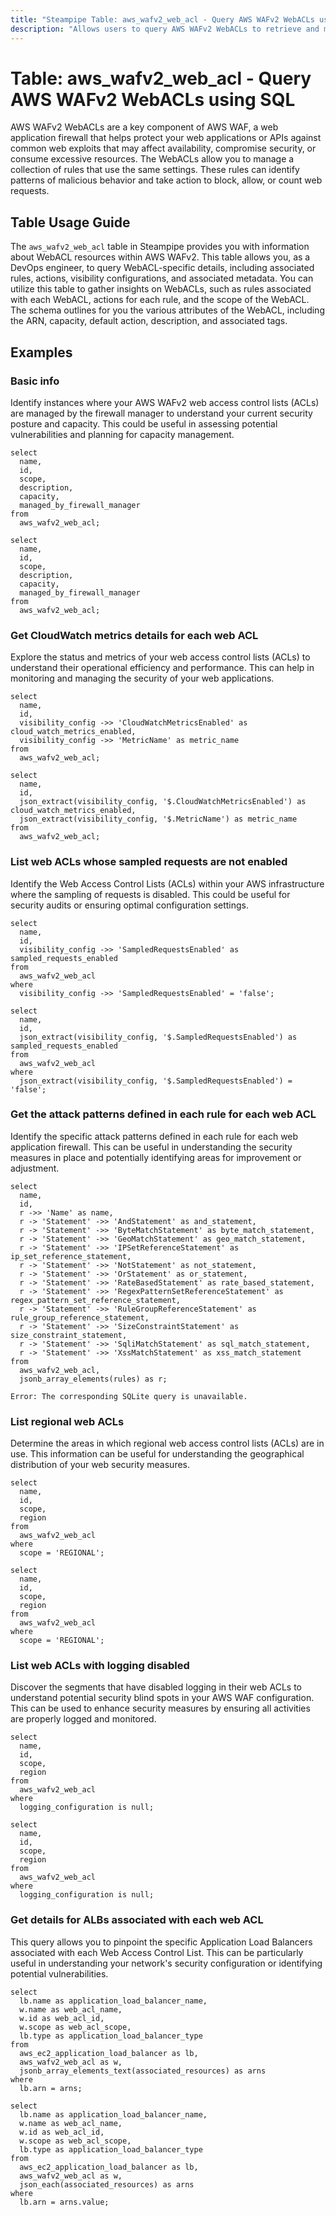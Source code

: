 ```yaml
---
title: "Steampipe Table: aws_wafv2_web_acl - Query AWS WAFv2 WebACLs using SQL"
description: "Allows users to query AWS WAFv2 WebACLs to retrieve and manage information about WebACL resources within AWS WAFv2."
---
```


# Table: aws_wafv2_web_acl - Query AWS WAFv2 WebACLs using SQL

AWS WAFv2 WebACLs are a key component of AWS WAF, a web application firewall that helps protect your web applications or APIs against common web exploits that may affect availability, compromise security, or consume excessive resources. The WebACLs allow you to manage a collection of rules that use the same settings. These rules can identify patterns of malicious behavior and take action to block, allow, or count web requests.

## Table Usage Guide

The `aws_wafv2_web_acl` table in Steampipe provides you with information about WebACL resources within AWS WAFv2. This table allows you, as a DevOps engineer, to query WebACL-specific details, including associated rules, actions, visibility configurations, and associated metadata. You can utilize this table to gather insights on WebACLs, such as rules associated with each WebACL, actions for each rule, and the scope of the WebACL. The schema outlines for you the various attributes of the WebACL, including the ARN, capacity, default action, description, and associated tags.

## Examples

### Basic info
Identify instances where your AWS WAFv2 web access control lists (ACLs) are managed by the firewall manager to understand your current security posture and capacity. This could be useful in assessing potential vulnerabilities and planning for capacity management.

```sql+postgres
select
  name,
  id,
  scope,
  description,
  capacity,
  managed_by_firewall_manager
from
  aws_wafv2_web_acl;
```

```sql+sqlite
select
  name,
  id,
  scope,
  description,
  capacity,
  managed_by_firewall_manager
from
  aws_wafv2_web_acl;
```


### Get CloudWatch metrics details for each web ACL
Explore the status and metrics of your web access control lists (ACLs) to understand their operational efficiency and performance. This can help in monitoring and managing the security of your web applications.

```sql+postgres
select
  name,
  id,
  visibility_config ->> 'CloudWatchMetricsEnabled' as cloud_watch_metrics_enabled,
  visibility_config ->> 'MetricName' as metric_name
from
  aws_wafv2_web_acl;
```

```sql+sqlite
select
  name,
  id,
  json_extract(visibility_config, '$.CloudWatchMetricsEnabled') as cloud_watch_metrics_enabled,
  json_extract(visibility_config, '$.MetricName') as metric_name
from
  aws_wafv2_web_acl;
```


### List web ACLs whose sampled requests are not enabled
Identify the Web Access Control Lists (ACLs) within your AWS infrastructure where the sampling of requests is disabled. This could be useful for security audits or ensuring optimal configuration settings.

```sql+postgres
select
  name,
  id,
  visibility_config ->> 'SampledRequestsEnabled' as sampled_requests_enabled
from
  aws_wafv2_web_acl
where
  visibility_config ->> 'SampledRequestsEnabled' = 'false';
```

```sql+sqlite
select
  name,
  id,
  json_extract(visibility_config, '$.SampledRequestsEnabled') as sampled_requests_enabled
from
  aws_wafv2_web_acl
where
  json_extract(visibility_config, '$.SampledRequestsEnabled') = 'false';
```


### Get the attack patterns defined in each rule for each web ACL
Identify the specific attack patterns defined in each rule for each web application firewall. This can be useful in understanding the security measures in place and potentially identifying areas for improvement or adjustment.

```sql+postgres
select
  name,
  id,
  r ->> 'Name' as name,
  r -> 'Statement' ->> 'AndStatement' as and_statement,
  r -> 'Statement' ->> 'ByteMatchStatement' as byte_match_statement,
  r -> 'Statement' ->> 'GeoMatchStatement' as geo_match_statement,
  r -> 'Statement' ->> 'IPSetReferenceStatement' as ip_set_reference_statement,
  r -> 'Statement' ->> 'NotStatement' as not_statement,
  r -> 'Statement' ->> 'OrStatement' as or_statement,
  r -> 'Statement' ->> 'RateBasedStatement' as rate_based_statement,
  r -> 'Statement' ->> 'RegexPatternSetReferenceStatement' as regex_pattern_set_reference_statement,
  r -> 'Statement' ->> 'RuleGroupReferenceStatement' as rule_group_reference_statement,
  r -> 'Statement' ->> 'SizeConstraintStatement' as size_constraint_statement,
  r -> 'Statement' ->> 'SqliMatchStatement' as sql_match_statement,
  r -> 'Statement' ->> 'XssMatchStatement' as xss_match_statement
from
  aws_wafv2_web_acl,
  jsonb_array_elements(rules) as r;
```

```sql+sqlite
Error: The corresponding SQLite query is unavailable.
```


### List regional web ACLs
Determine the areas in which regional web access control lists (ACLs) are in use. This information can be useful for understanding the geographical distribution of your web security measures.

```sql+postgres
select
  name,
  id,
  scope,
  region
from
  aws_wafv2_web_acl
where
  scope = 'REGIONAL';
```

```sql+sqlite
select
  name,
  id,
  scope,
  region
from
  aws_wafv2_web_acl
where
  scope = 'REGIONAL';
```

### List web ACLs with logging disabled
Discover the segments that have disabled logging in their web ACLs to understand potential security blind spots in your AWS WAF configuration. This can be used to enhance security measures by ensuring all activities are properly logged and monitored.

```sql+postgres
select
  name,
  id,
  scope,
  region
from
  aws_wafv2_web_acl
where
  logging_configuration is null;
```

```sql+sqlite
select
  name,
  id,
  scope,
  region
from
  aws_wafv2_web_acl
where
  logging_configuration is null;
```

### Get details for ALBs associated with each web ACL
This query allows you to pinpoint the specific Application Load Balancers associated with each Web Access Control List. This can be particularly useful in understanding your network's security configuration or identifying potential vulnerabilities.

```sql+postgres
select
  lb.name as application_load_balancer_name,
  w.name as web_acl_name,
  w.id as web_acl_id,
  w.scope as web_acl_scope,
  lb.type as application_load_balancer_type
from
  aws_ec2_application_load_balancer as lb,
  aws_wafv2_web_acl as w,
  jsonb_array_elements_text(associated_resources) as arns
where
  lb.arn = arns;
```

```sql+sqlite
select
  lb.name as application_load_balancer_name,
  w.name as web_acl_name,
  w.id as web_acl_id,
  w.scope as web_acl_scope,
  lb.type as application_load_balancer_type
from
  aws_ec2_application_load_balancer as lb,
  aws_wafv2_web_acl as w,
  json_each(associated_resources) as arns
where
  lb.arn = arns.value;
```